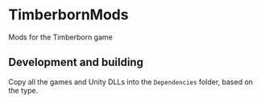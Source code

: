 # TimberbornMods
Mods for the Timberborn game

## Development and building

Copy all the games and Unity DLLs into the `Dependencies` folder, based on the type.
